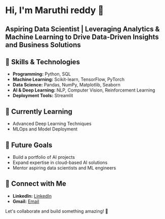 # Hi, I'm Maruthi reddy 👋

## Aspiring Data Scientist | Leveraging Analytics & Machine Learning to Drive Data-Driven Insights and Business Solutions

## 🔧 Skills & Technologies
- **Programming:** Python, SQL
- **Machine Learning:** Scikit-learn, TensorFlow, PyTorch
- **Data Science:** Pandas, NumPy, Matplotlib, Seaborn
- **AI & Deep Learning:** NLP, Computer Vision, Reinforcement Learning
- **Deployment Tools:** Streamlit

## 🌱 Currently Learning
- Advanced Deep Learning Techniques
- MLOps and Model Deployment

## 🎯 Future Goals
- Build a portfolio of AI projects
- Expand expertise in cloud-based AI solutions
- Mentor aspiring data scientists and ML engineers

## 💬 Connect with Me
- **LinkedIn:** [LinkedIn](https://www.linkedin.com/in/maruthireddy432/)
- **Gmail:** [Email](maruthireddy432@gmail.com)

Let's collaborate and build something amazing! 🚀

